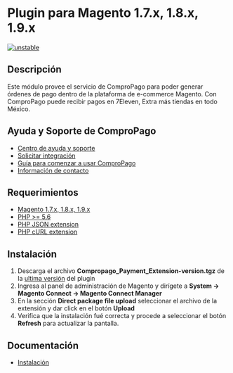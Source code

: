 # Plugin para Magento 1.7.x, 1.8.x, 1.9.x

[![unstable](http://badges.github.io/stability-badges/dist/unstable.svg)](http://github.com/badges/stability-badges)

## Descripción

Este módulo provee el servicio de ComproPago para poder generar órdenes de pago dentro de la plataforma de 
e-commerce Magento. Con ComproPago puede recibir pagos en 7Eleven, Extra más tiendas en todo México.

## Ayuda y Soporte de ComproPago

- [Centro de ayuda y soporte](https://compropago.com/ayuda-y-soporte)
- [Solicitar integración](https://compropago.com/integracion)
- [Guía para comenzar a usar ComproPago](https://compropago.com/ayuda-y-soporte/como-comenzar-a-usar-compropago)
- [Información de contacto](https://compropago.com/contacto)

## Requerimientos

- [Magento 1.7.x, 1.8.x, 1.9.x](https://magento.com/)
- [PHP >= 5.6](http://www.php.net/)
- [PHP JSON extension](http://php.net/manual/en/book.json.php)
- [PHP cURL extension](http://php.net/manual/en/book.curl.php)

## Instalación

1. Descarga el archivo **Compropago_Payment_Extension-version.tgz** de la [ultima versión](https://github.com/compropago/plugin-magento/releases) del plugin
2. Ingresa al panel de administración de Magento y dirígete a **System -> Magento Connect -> Magento Connect Manager**
3. En la sección **Direct package file upload** seleccionar el archivo de la extensión y dar click en el botón **Upload**
4. Verifica que la instalación fué correcta y procede a seleccionar el botón **Refresh** para actualizar la pantalla.

## Documentación

- [Instalación](http://demo.compropago.com/list/plugins/magento.php)
